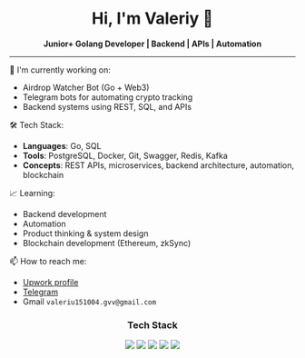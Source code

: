 <h1 align="center">Hi, I'm Valeriy 👋</h1>
<p align="center">
  <strong>Junior+ Golang Developer | Backend | APIs | Automation</strong>
</p>

---

🚀 I'm currently working on:
-  Airdrop Watcher Bot (Go + Web3)
-  Telegram bots for automating crypto tracking
-  Backend systems using REST, SQL, and APIs

🛠️ Tech Stack:
- **Languages**: Go, SQL
- **Tools**: PostgreSQL, Docker, Git, Swagger, Redis, Kafka
- **Concepts**: REST APIs, microservices, backend architecture, automation, blockchain

📈 Learning:
- Backend development
- Automation
- Product thinking & system design
- Blockchain development (Ethereum, zkSync)

📫 How to reach me:
- [Upwork profile](https://www.upwork.com/freelancers/~01771c35865177ae8e)
- [Telegram](https://t.me/tenishaardelia)
- Gmail `valeriu151004.gvv@gmail.com`

<h3 align="center">Tech Stack</h3>
<p align="center">
  <img src="https://img.shields.io/badge/Go-00ADD8?style=for-the-badge&logo=go&logoColor=white" />
  <img src="https://img.shields.io/badge/PostgreSQL-316192?style=for-the-badge&logo=postgresql&logoColor=white" />
  <img src="https://img.shields.io/badge/Docker-0db7ed?style=for-the-badge&logo=docker&logoColor=white" />
  <img src="https://img.shields.io/badge/REST%20API-black?style=for-the-badge&logo=api&logoColor=white" />
  <img src="https://img.shields.io/badge/Telegram%20Bots-26A5E4?style=for-the-badge&logo=telegram&logoColor=white" />
</p>
